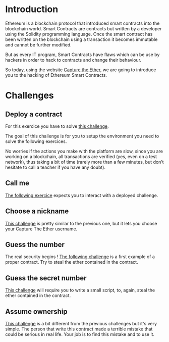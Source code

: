 
# Introduction
Ethereum is a blockchain protocol that introduced smart contracts into the blockchain world. Smart Contracts are contracts but written by a developer using the Solidity programming language.
Once the smart contract has been written on the blockchain using a transaction it becomes immutable and cannot be further modified.

But as every IT program, Smart Contracts have flaws which can be use by hackers in order to hack to contracts and change their behaviour. 

So today, using the website [Capture the Ether](https://capturetheether.com), we are going to introduce you to the hacking of Ethereum Smart Contracts.

# Challenges
## Deploy a contract
For this exercice you have to solve  [this challenge](https://capturetheether.com/challenges/warmup/deploy/).

The goal of this challenge is for you to setup the environment you need to solve the following exercices.

No worries if the actions you make with the platform are slow, since you are working on a blockchain, all transactions are verified (yes, even on a test network), thus taking a bit of time (rarely more than a few minutes, but don’t hesitate to call a teacher if you have any doubt).
## Call me
[The following exercice](https://capturetheether.com/challenges/warmup/call-me/)  expects you to interact with a deployed challenge.
## Choose a nickname
[This challenge](https://capturetheether.com/challenges/warmup/nickname/)   is pretty similar to the previous one, but it lets you choose your Capture The Ether username.
## Guess the number
The real security begins !  [The following challenge](https://capturetheether.com/challenges/lotteries/guess-the-number/)  is a first example of a proper contract. Try to steal the ether contained in the contract.
## Guess the secret number
[This challenge](https://capturetheether.com/challenges/lotteries/guess-the-secret-number/)  will require you to write a small script, to, again, steal the ether contained in the contract.
## Assume ownership
[This challenge](https://capturetheether.com/challenges/miscellaneous/assume-ownership/) is a bit different from the previous challenges but it's very simple. The person that write this contract made a terrible mistake that could be serious in real life. 
Your job is to find this mistake and to use it.
